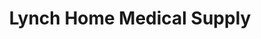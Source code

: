 ---
title: "Lynch Home Medical Supply"
url: /erie/lynch-home-medical-supply/
shop: medical supply
---